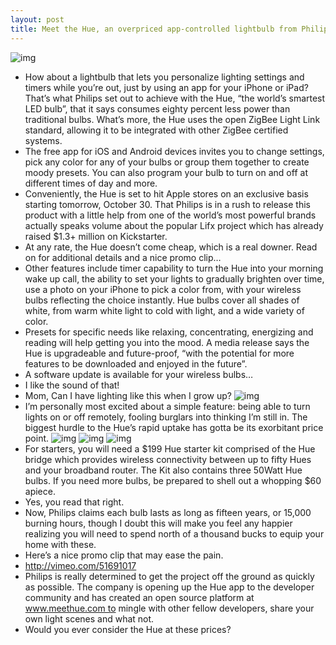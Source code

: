 ```yaml
---
layout: post
title: Meet the Hue, an overpriced app-controlled lightbulb from Philips
---
```

![img](http://media.idownloadblog.com/wp-content/uploads/2012/10/Philips-Hue-iPhone-app-teaser.jpg)
* How about a lightbulb that lets you personalize lighting settings and timers while you’re out, just by using an app for your iPhone or iPad? That’s what Philips set out to achieve with the Hue, “the world’s smartest LED bulb”, that it says consumes eighty percent less power than traditional bulbs. What’s more, the Hue uses the open ZigBee Light Link standard, allowing it to be integrated with other ZigBee certified systems.
* The free app for iOS and Android devices invites you to change settings, pick any color for any of your bulbs or group them together to create moody presets. You can also program your bulb to turn on and off at different times of day and more.
* Conveniently, the Hue is set to hit Apple stores on an exclusive basis starting tomorrow, October 30. That Philips is in a rush to release this product with a little help from one of the world’s most powerful brands actually speaks volume about the popular Lifx project which has already raised $1.3+ million on Kickstarter.
* At any rate, the Hue doesn’t come cheap, which is a real downer. Read on for additional details and a nice promo clip…
* Other features include timer capability to turn the Hue into your morning wake up call, the ability to set your lights to gradually brighten over time, use a photo on your iPhone to pick a color from, with your wireless bulbs reflecting the choice instantly. Hue bulbs cover all shades of white, from warm white light to cold with light, and a wide variety of color.
* Presets for specific needs like relaxing, concentrating, energizing and reading will help getting you into the mood. A media release says the Hue is upgradeable and future-proof, “with the potential for more features to be downloaded and enjoyed in the future”.
* A software update is available for your wireless bulbs…
* I like the sound of that!
* Mom, Can I have lighting like this when I grow up?
![img](http://media.idownloadblog.com/wp-content/uploads/2012/10/Philips-Hue-room-setting.jpg)
* I’m personally most excited about a simple feature: being able to turn lights on or off remotely, fooling burglars into thinking I’m still in. The biggest hurdle to the Hue’s rapid uptake has gotta be its exorbitant price point.
![img](http://media.idownloadblog.com/wp-content/uploads/2012/10/Philips-Hue-app-screenshot-001.jpg)
![img](http://media.idownloadblog.com/wp-content/uploads/2012/10/Philips-Hue-app-screenshot-002.jpg)
![img](http://media.idownloadblog.com/wp-content/uploads/2012/10/Philips-Hue-app-screenshot-003.jpg)
* For starters, you will need a $199 Hue starter kit comprised of the Hue bridge which provides wireless connectivity between up to fifty Hues and your broadband router. The Kit also contains three 50Watt Hue bulbs. If you need more bulbs, be prepared to shell out a whopping $60 apiece.
* Yes, you read that right.
* Now, Philips claims each bulb lasts as long as fifteen years, or 15,000 burning hours, though I doubt this will make you feel any happier realizing you will need to spend north of a thousand bucks to equip your home with these.
* Here’s a nice promo clip that may ease the pain.
* http://vimeo.com/51691017
* Philips is really determined to get the project off the ground as quickly as possible. The company is opening up the Hue app to the developer community and has created an open source platform at www.meethue.com to mingle with other fellow developers, share your own light scenes and what not.
* Would you ever consider the Hue at these prices?

